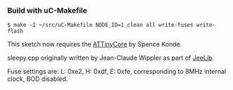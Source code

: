 ### Build with uC-Makefile
```
$ make -I ~/src/uC-Makefile NODE_ID=1 clean all write-fuses write-flash
```

This sketch now requires the
[ATTinyCore](https://github.com/SpenceKonde/ATTinyCore) by Spence Konde.

sleepy.cpp originally written by Jean-Claude Wippler as part of
[JeeLib](https://jeelabs.org/pub/docs/jeelib/).

Fuse settings are: L: 0xe2, H: 0xdf, E: 0xfe, corresponding to
8MHz internal clock, BOD disabled.
